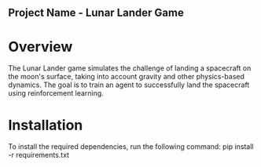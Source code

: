 ## Project Name - Lunar Lander Game
# Overview
The Lunar Lander game simulates the challenge of landing a spacecraft on the moon's surface, taking into account gravity and other physics-based dynamics. The goal is to train an agent to successfully land the spacecraft using reinforcement learning.
# Installation
To install the required dependencies, run the following command:
pip install -r requirements.txt

